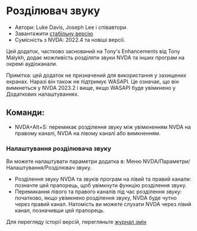 # Розділювач звуку

* Автори: Luke Davis, Joseph Lee і співавтори.
* Завантажити [стабільну версію][1]
* Сумісність з NVDA: 2022.4 та новіші версії.

Цей додаток, частково заснований на Tony's Enhancements від Tony Malykh, додає можливість розділяти звуки NVDA та інших програм на окремі аудіоканали.

Примітка: цей додаток не призначений для використання у захищених екранах.
Наразі він також не підтримує WASAPI.
Це означає, що він вимкнеться у NVDA 2023.2 і вище, якщо WASAPI буде увімкнено у Додаткових налаштуваннях.

## Команди:

* NVDA+Alt+S: перемикає розділення звуку між увімкненням NVDA на правому каналі, NVDA на лівому каналі або вимкненням.

### Налаштування розділювача звуку

Ви можете налаштувати параметри додатка в: Меню NVDA/Параметри/Налаштування/Розділювач звуку.

* Розділення звуку NVDA та звуків програм на лівий та правий канали: позначте цей прапорець, щоб увімкнути функцію розділення звуку.
* Перемикання лівого та правого каналів під час розділення звуку: початково, якщо увімкнено розділення звуку, NVDA буде чутно через правий канал. Натомість ви можете слухати NVDA через лівий канал, позначивши цей прапорець.

Для перегляду історії версій, перегляньте [журнал змін](https://github.com/opensourcesys/soundSplitter/blob/main/changelog.md#readme)

[1]: https://nvaccess.org/addonStore/legacy?file=soundSplitter
